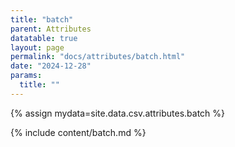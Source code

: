 ```yaml
---
title: "batch"
parent: Attributes
datatable: true
layout: page
permalink: "docs/attributes/batch.html"
date: "2024-12-28"
params:
  title: ""
---
```

{% assign mydata=site.data.csv.attributes.batch %} 

{% include content/batch.md %}

